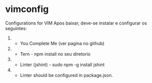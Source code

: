 vimconfig
=========

Configurations for VIM
Apos baixar, deve-se instalar e configurar os seguintes:
1) - You Complete Me (ver pagina no github)
2) - Tern - npm install no seu diretorio
3) - Linter (jshint) - sudo npm -g install jshint
4) - Linter should be configured in package.json.
